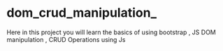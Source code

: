 # dom_crud_manipulation_
Here in this project you will learn the basics of using bootstrap , JS DOM manipulation , CRUD Operations using Js
